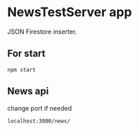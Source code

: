 # NewsTestServer app

JSON Firestore inserter.

## For start

`npm start`

## News api

change port if needed

`localhost:3000/news/`

